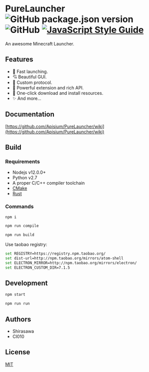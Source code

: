 # PureLauncher ![GitHub package.json version](https://img.shields.io/github/package-json/v/Apisium/PureLauncher) ![GitHub](https://img.shields.io/github/license/Apisium/PureLauncher) [![JavaScript Style Guide](https://img.shields.io/badge/code_style-standard-brightgreen.svg)](https://standardjs.com)

An awesome Minecraft Launcher.

## Features

- 🚀 Fast launching.
- 💘 Beautiful GUI.
- 🎉 Custom protocol.
- 🤔 Powerful extension and rich API.
- 🎁 One-click download and install resources.
- ✨ And more...

## Documentation

[https://github.com/Apisium/PureLauncher/wiki](https://github.com/Apisium/PureLauncher/wiki)

## Build

### Requirements

- Nodejs v12.0.0+
- Python v2.7
- A proper C/C++ compiler toolchain
- [CMake](https://cmake.org/)
- [Rust](https://rustup.rs/)

### Commands

```bash
npm i

npm run compile

npm run build
```

Use taobao registry:

```bash
set REGISTRY=https://registry.npm.taobao.org/
set dist-url=http://npm.taobao.org/mirrors/atom-shell
set ELECTRON_MIRROR=http://npm.taobao.org/mirrors/electron/
set ELECTRON_CUSTOM_DIR=7.1.5
```

## Development

```bash
npm start

npm run run
```

## Authors

- Shirasawa
- CI010

## License

[MIT](./LICENSE)
